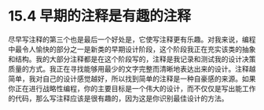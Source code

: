# 15.4 早期的注释是有趣的注释

尽早写注释的第三个也是最后一个好处是，它使写注释更有乐趣。对我来说，编程中最令人愉快的部分之一是新类的早期设计阶段，这个阶段我正在充实该类的抽象和结构。我的大部分注释都是在这个阶段写的，注释是我记录和测试我的设计决策质量的方式。我正在寻找能够用最少的文字完整而清晰地表达出来的设计。注释越简单，我对自己的设计感觉越好，所以找到简单的注释是一种自豪感的来源。如果你正在进行战略性编程，你的主要目标是一个伟大的设计，而不仅仅是写出能工作的代码，那么写注释应该是很有趣的，因为这是你识别最佳设计的方法。

